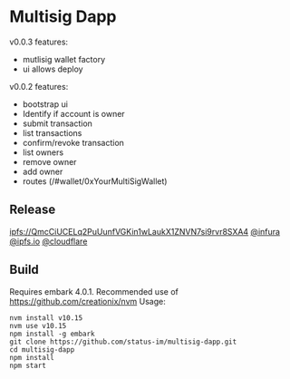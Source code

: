 # Multisig Dapp

v0.0.3 features:
- mutlisig wallet factory
- ui allows deploy 

v0.0.2 features: 
- bootstrap ui
- Identify if account is owner
- submit transaction
- list transactions
- confirm/revoke transaction 
- list owners
- remove owner
- add owner
- routes (/#wallet/0xYourMultiSigWallet)

## Release
[ipfs://QmcCiUCELq2PuUunfVGKin1wLaukX1ZNVN7si9rvr8SXA4](ipfs://QmcCiUCELq2PuUunfVGKin1wLaukX1ZNVN7si9rvr8SXA4) [@infura](https://ipfs.infura.io/ipfs/QmcCiUCELq2PuUunfVGKin1wLaukX1ZNVN7si9rvr8SXA4/) [@ipfs.io](https://gateway.ipfs.io/ipfs/QmcCiUCELq2PuUunfVGKin1wLaukX1ZNVN7si9rvr8SXA4/) [@cloudflare](https://cloudflare-ipfs.com/ipfs/QmcCiUCELq2PuUunfVGKin1wLaukX1ZNVN7si9rvr8SXA4/)


## Build
Requires embark 4.0.1. Recommended use of https://github.com/creationix/nvm
Usage: 
 ```
 nvm install v10.15
 nvm use v10.15
 npm install -g embark
 git clone https://github.com/status-im/multisig-dapp.git
 cd multisig-dapp
 npm install
 npm start
 ```

